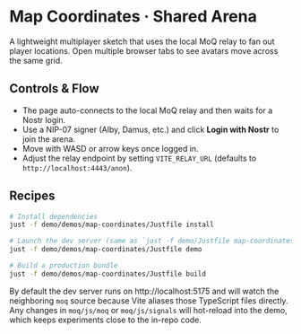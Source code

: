# Map Coordinates · Shared Arena

A lightweight multiplayer sketch that uses the local MoQ relay to fan out player locations. Open multiple browser tabs to see avatars move across the same grid.

## Controls & Flow

- The page auto-connects to the local MoQ relay and then waits for a Nostr login.
- Use a NIP-07 signer (Alby, Damus, etc.) and click **Login with Nostr** to join the arena.
- Move with WASD or arrow keys once logged in.
- Adjust the relay endpoint by setting `VITE_RELAY_URL` (defaults to `http://localhost:4443/anon`).

## Recipes

```bash
# Install dependencies
just -f demo/demos/map-coordinates/Justfile install

# Launch the dev server (same as `just -f demo/Justfile map-coordinates`)
just -f demo/demos/map-coordinates/Justfile demo

# Build a production bundle
just -f demo/demos/map-coordinates/Justfile build
```

By default the dev server runs on http://localhost:5175 and will watch the neighboring `moq` source because Vite aliases those TypeScript files directly. Any changes in `moq/js/moq` or `moq/js/signals` will hot-reload into the demo, which keeps experiments close to the in-repo code.
